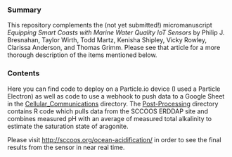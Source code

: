 ### Summary
This repository complements the (not yet submitted!) micromanuscript *Equipping Smart Coasts with Marine Water Quality IoT Sensors* by Philip J. Bresnahan, Taylor Wirth, Todd Martz, Kenisha Shipley, Vicky Rowley, Clarissa Anderson, and Thomas Grimm. Please see that article for a more thorough description of the items mentioned below.

### Contents
Here you can find code to deploy on a Particle.io device (I used a Particle Electron) as well as code to use a webhook to push data to a Google Sheet in the [Cellular_Communications](./Cellular_Communications) directory. The [Post-Processing](./Post-Processing) directory contains R code which pulls data from the SCCOOS ERDDAP site and combines measured pH with an average of measured total alkalinity to estimate the saturation state of aragonite.

Please visit http://sccoos.org/ocean-acidification/ in order to see the final results from the sensor in near real time.
